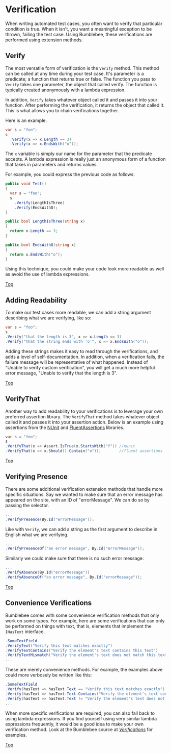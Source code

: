 # Verification

When writing automated test cases, you often want to verify that particular condition is true. When it isn't, you want a meaningful exception to be thrown, failing the test case. Using Bumblebee, these verifications are performed using extension methods.

## Verify

The most versatile form of verification is the `Verify` method. This method can be called at any time during your test case. It's parameter is a predicate; a function that returns true or false. The function you pass to `Verify` takes one parameter, the object that called verify. The function is typically created anonymously with a lambda expression.

In addition, `Verify` takes whatever object called it and passes it into your function. After performing the verification, it returns the object that called it. This is what allows you to chain verifications together.

Here is an example.

```c#
var s = "foo";
s
  .Verify(x => x.Length == 3)
  .Verify(x => x.EndsWith("o"));
```

The `x` variable is simply our name for the parameter that the predicate accepts. A lambda expression is really just an anonymous form of a function that takes in parameters and returns values.  

For example, you could express the previous code as follows:

```c#
public void Test()
{
  var s = "foo";
  s
    .Verify(LengthIsThree)
    .Verify(EndsWithO);
}

public bool LengthIsThree(string x)
{
  return x.Length == 3;
}

public bool EndsWithO(string x)
{
  return x.EndsWith("o");
}
```

Using this technique, you could make your code look more readable as well as avoid the use of lambda expressions.

[Top](./verification)

## Adding Readability

To make our test cases more readable, we can add a string argument describing what we are verifying, like so:

```c#
var s = "foo";
s
.Verify("that the length is 3", x => x.Length == 3)
.Verify("that the string ends with 'o'", x => x.EndsWith("o"));
```

Adding these strings makes it easy to read through the verifications, and adds a level of self-documentation. In addition, when a verification fails, the failure message will be representative of what happened. Instead of "Unable to verify custom verification", you will get a much more helpful error message, "Unable to verify that the length is 3".

[Top](./verification)

## VerifyThat

Another way to add readability to your verifications is to leverage your own preferred assertion library.  The `VerifyThat` method takes whatever object called it and passes it into your assertion action.  Below is an example using assertions from the [NUnit](http://nunit.org) and [FluentAssertions](https://github.com/dennisdoomen/fluentassertions/wiki) libraries.

```c#
var s = "foo";
s
.VerifyThat(x => Assert.IsTrue(x.StartsWith("f")) //nunit
.VerifyThat(x => x.Should().Contain("o"));        //fluent assertions
```

[Top](./verification)

## Verifying Presence

There are some additional verification extension methods that handle more specific situations.  Say we wanted to make sure that an error message has appeared on the site, with an ID of "errorMessage".  We can do so by passing the selector.

```c#
...
.VerifyPresence(By.Id("errorMessage"));
```

Like with `Verify`, we can add a string as the first argument to describe in English what we are verifying. 

```c#
...
.VerifyPresenceOf("an error message", By.Id("errorMessage"));
```
Similarly we could make sure that there is no such error message:

```c#
...
.VerifyAbsence(By.Id("errorMessage"))
.VerifyAbsenceOf("an error message", By.Id("errorMessage"));
```

[Top](./verification)

## Convenience Verifications

Bumblebee comes with some convenience verification methods that only work on some types. For example, here are some verifications that can only be performed on things with text, that is, elements that implement the `IHasText` interface.

```c#
.SomeTextField
.VerifyText("Verify this text matches exactly")
.VerifyTextContains("Verify the element's text contains this text")
.VerifyTextMismatch("Verify the element's text does not match this text")
...
```

These are merely convenience methods. For example, the examples above could more verbosely be written like this:

```c#
.SomeTextField
.Verify(hasText => hasText.Text == "Verify this text matches exactly")
.Verify(hasText => hasText.Text.Contains("Verify the element's text contains this text"))
.Verify(hasText => hasText.Text != "Verify the element's text does not match this text")
...
```

When more specific verifications are required, you can also fall back to using lambda expressions. If you find yourself using very similar lambda expressions frequently, it would be a good idea to make your own verification method. Look at the Bumblebee source at [*Verifications*](../blob/master/Bumblebee/Extensions/Verification.cs) for examples.

[Top](./verification)
